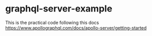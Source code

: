 # graphql-server-example
This is the practical code following this docs 
https://www.apollographql.com/docs/apollo-server/getting-started
